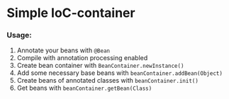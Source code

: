 # Simple IoC-container

### Usage:
1. Annotate your beans with `@Bean`
0. Compile with annotation processing enabled
0. Create bean container with `BeanContainer.newInstance()`
0. Add some necessary base beans with `beanContainer.addBean(Object)`
0. Create beans of annotated classes with `beanContainer.init()`
0. Get beans with `beanContainer.getBean(Class)`
